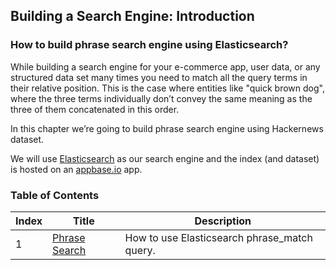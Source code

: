 ## Building a Search Engine: Introduction

### How to build phrase search engine using Elasticsearch?

While building a search engine for your e-commerce app, user data, or any structured data set many times you need to match all the query terms in their relative position. This is the case where entities like "quick brown dog", where the three terms individually don’t convey the same meaning as the three of them concatenated in this order.

In this chapter we’re going to build phrase search engine using Hackernews dataset.

We will use [Elasticsearch](https://www.elastic.co/products/elasticsearch) as our search engine and the index (and dataset) is hosted on an [appbase.io](https://appbase.io) app.

### Table of Contents

| Index     | Title    | Description |
| ---------- | ---------- |---------|
| 1          | [Phrase Search](https://appbaseio.gitbooks.io/esc/content/phrase-search/phrase_match.html) | How to use Elasticsearch phrase_match query. |
